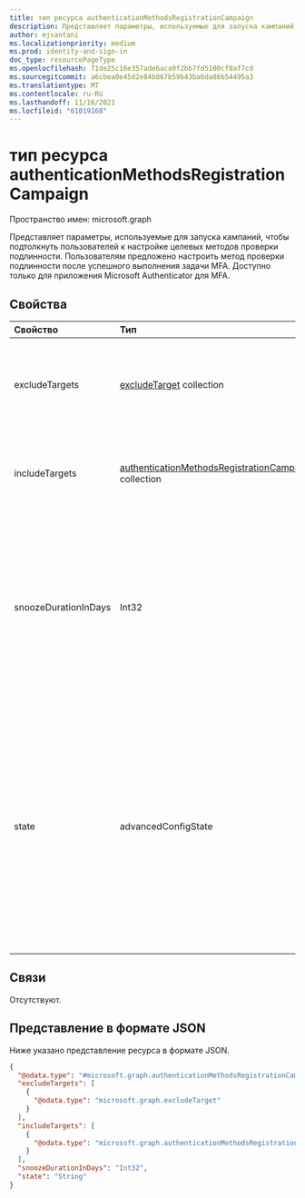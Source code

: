 ```yaml
---
title: тип ресурса authenticationMethodsRegistrationCampaign
description: Представляет параметры, используемые для запуска кампаний, чтобы подтолкнуть пользователей к настройке целевых методов проверки подлинности.
author: mjsantani
ms.localizationpriority: medium
ms.prod: identity-and-sign-in
doc_type: resourcePageType
ms.openlocfilehash: 71de25c16e357ade6aca9f2bb7fd5100cf8af7cd
ms.sourcegitcommit: a6cbea0e45d2e84b867b59b43ba6da86b54495a3
ms.translationtype: MT
ms.contentlocale: ru-RU
ms.lasthandoff: 11/16/2021
ms.locfileid: "61019168"
---
```

# <a name="authenticationmethodsregistrationcampaign-resource-type"></a>тип ресурса authenticationMethodsRegistrationCampaign

Пространство имен: microsoft.graph

Представляет параметры, используемые для запуска кампаний, чтобы подтолкнуть пользователей к настройке целевых методов проверки подлинности. Пользователям предложено настроить метод проверки подлинности после успешного выполнения задачи MFA. Доступно только для приложения Microsoft Authenticator для MFA.

## <a name="properties"></a>Свойства
|Свойство|Тип|Описание|
|:---|:---|:---|
|excludeTargets|[excludeTarget](../resources/excludetarget.md) collection|Пользователям и группам пользователей, которые не могут быть предложены к настройкам метода проверки подлинности.|
|includeTargets|[authenticationMethodsRegistrationCampaignIncludeTarget](../resources/authenticationmethodsregistrationcampaignincludetarget.md) collection|Пользователи и группы пользователей, которые могут настроить метод проверки подлинности.|
|snoozeDurationInDays|Int32|Указывает количество дней, когда пользователь снова видит подсказку, если он выбирает "Не сейчас" и не видит запрос. Минимум: 0 дней. Максимум: 14 дней. Если значение "0", пользователь получает запрос во время каждой попытки MFA.|
|state|advancedConfigState|Включить или отключить функцию. Возможные значения: `default`, `enabled`, `disabled`, `unknownFutureValue`. Значение используется, когда конфигурация не была явно заданная и использует для параметра поведение Azure Active Directory `default` по умолчанию. Значение по умолчанию — `disabled`.|

## <a name="relationships"></a>Связи
Отсутствуют.

## <a name="json-representation"></a>Представление в формате JSON
Ниже указано представление ресурса в формате JSON.
<!-- {
  "blockType": "resource",
  "@odata.type": "microsoft.graph.authenticationMethodsRegistrationCampaign"
}
-->
``` json
{
  "@odata.type": "#microsoft.graph.authenticationMethodsRegistrationCampaign",
  "excludeTargets": [
    {
      "@odata.type": "microsoft.graph.excludeTarget"
    }
  ],
  "includeTargets": [
    {
      "@odata.type": "microsoft.graph.authenticationMethodsRegistrationCampaignIncludeTarget"
    }
  ],
  "snoozeDurationInDays": "Int32",
  "state": "String"
}
```
